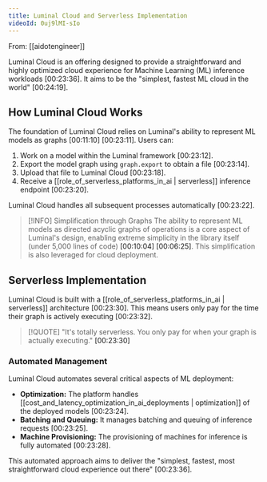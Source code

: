```yaml
---
title: Luminal Cloud and Serverless Implementation
videoId: 0uj9lMI-sIo
---
```


From: [[aidotengineer]] <br/> 

Luminal Cloud is an offering designed to provide a straightforward and highly optimized cloud experience for Machine Learning (ML) inference workloads <a class="yt-timestamp" data-t="00:23:36">[00:23:36]</a>. It aims to be the "simplest, fastest ML cloud in the world" <a class="yt-timestamp" data-t="00:24:19">[00:24:19]</a>.

## How Luminal Cloud Works

The foundation of Luminal Cloud relies on Luminal's ability to represent ML models as graphs <a class="yt-timestamp" data-t="00:11:10">[00:11:10]</a> <a class="yt-timestamp" data-t="00:23:11">[00:23:11]</a>. Users can:
1.  Work on a model within the Luminal framework <a class="yt-timestamp" data-t="00:23:12">[00:23:12]</a>.
2.  Export the model graph using `graph.export` to obtain a file <a class="yt-timestamp" data-t="00:23:14">[00:23:14]</a>.
3.  Upload that file to Luminal Cloud <a class="yt-timestamp" data-t="00:23:18">[00:23:18]</a>.
4.  Receive a [[role_of_serverless_platforms_in_ai | serverless]] inference endpoint <a class="yt-timestamp" data-t="00:23:20">[00:23:20]</a>.

Luminal Cloud handles all subsequent processes automatically <a class="yt-timestamp" data-t="00:23:22">[00:23:22]</a>.

> [!INFO] Simplification through Graphs
> The ability to represent ML models as directed acyclic graphs of operations is a core aspect of Luminal's design, enabling extreme simplicity in the library itself (under 5,000 lines of code) <a class="yt-timestamp" data-t="00:10:04">[00:10:04]</a> <a class="yt-timestamp" data-t="00:06:25">[00:06:25]</a>. This simplification is also leveraged for cloud deployment.

## Serverless Implementation

Luminal Cloud is built with a [[role_of_serverless_platforms_in_ai | serverless]] architecture <a class="yt-timestamp" data-t="00:23:30">[00:23:30]</a>. This means users only pay for the time their graph is actively executing <a class="yt-timestamp" data-t="00:23:32">[00:23:32]</a>.

> [!QUOTE] "It's totally serverless. You only pay for when your graph is actually executing." <a class="yt-timestamp" data-t="00:23:30">[00:23:30]</a>

### Automated Management
Luminal Cloud automates several critical aspects of ML deployment:
*   **Optimization:** The platform handles [[cost_and_latency_optimization_in_ai_deployments | optimization]] of the deployed models <a class="yt-timestamp" data-t="00:23:24">[00:23:24]</a>.
*   **Batching and Queuing:** It manages batching and queuing of inference requests <a class="yt-timestamp" data-t="00:23:25">[00:23:25]</a>.
*   **Machine Provisioning:** The provisioning of machines for inference is fully automated <a class="yt-timestamp" data-t="00:23:28">[00:23:28]</a>.

This automated approach aims to deliver the "simplest, fastest, most straightforward cloud experience out there" <a class="yt-timestamp" data-t="00:23:36">[00:23:36]</a>.